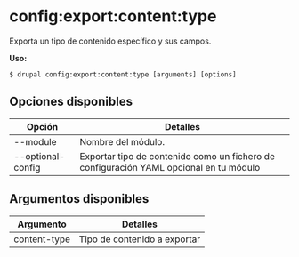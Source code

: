 # config:export:content:type
Exporta un tipo de contenido específico y sus campos.

**Uso:**
```
$ drupal config:export:content:type [arguments] [options]
```

## Opciones disponibles
Opción | Detalles
-------|-------------
--module | Nombre del módulo.
--optional-config | Exportar tipo de contenido como un fichero de configuración YAML opcional en tu módulo

## Argumentos disponibles
Argumento | Detalles
---------|-------------
content-type | Tipo de contenido a exportar
